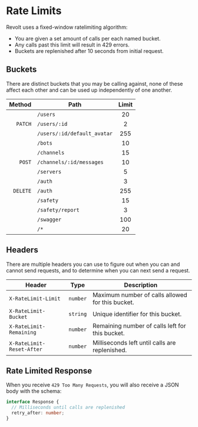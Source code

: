 # Rate Limits

Revolt uses a fixed-window ratelimiting algorithm:

- You are given a set amount of calls per each named bucket.
- Any calls past this limit will result in 429 errors.
- Buckets are replenished after 10 seconds from initial request.

## Buckets

There are distinct buckets that you may be calling against, none of these affect each other and can be used up independently of one another.

|   Method | Path                        | Limit |
| -------: | --------------------------- | :---: |
|          | `/users`                    |  20   |
|  `PATCH` | `/users/:id`                |   2   |
|          | `/users/:id/default_avatar` |  255  |
|          | `/bots`                     |  10   |
|          | `/channels`                 |  15   |
|   `POST` | `/channels/:id/messages`    |  10   |
|          | `/servers`                  |   5   |
|          | `/auth`                     |   3   |
| `DELETE` | `/auth`                     |  255  |
|          | `/safety`                   |  15   |
|          | `/safety/report`            |   3   |
|          | `/swagger`                  |  100  |
|          | `/*`                        |  20   |

## Headers

There are multiple headers you can use to figure out when you can and cannot send requests, and to determine when you can next send a request.

| Header                    |   Type   | Description                                      |
| ------------------------- | :------: | ------------------------------------------------ |
| `X-RateLimit-Limit`       | `number` | Maximum number of calls allowed for this bucket. |
| `X-RateLimit-Bucket`      | `string` | Unique identifier for this bucket.               |
| `X-RateLimit-Remaining`   | `number` | Remaining number of calls left for this bucket.  |
| `X-RateLimit-Reset-After` | `number` | Milliseconds left until calls are replenished.   |

## Rate Limited Response

When you receive `429 Too Many Requests`, you will also receive a JSON body with the schema:

```typescript
interface Response {
  // Milliseconds until calls are replenished
  retry_after: number;
}
```
